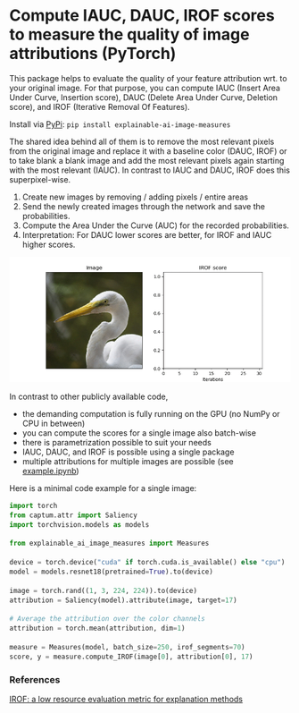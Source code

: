 # Compute IAUC, DAUC, IROF scores to measure the quality of image attributions (PyTorch)

This package helps to evaluate the quality of your feature attribution wrt. to your original image. For that purpose, you can compute IAUC (Insert Area Under Curve, Insertion score), DAUC (Delete Area Under Curve, Deletion score), and IROF (Iterative Removal Of Features).

Install via [PyPi](https://pypi.org/project/explainable-ai-image-measures/):
``pip install explainable-ai-image-measures``

The shared idea behind all of them is to remove the most relevant pixels from the original image and replace it with a baseline color (DAUC, IROF) or to take blank a blank image and add the most relevant pixels again starting with the most relevant (IAUC). In contrast to IAUC and DAUC, IROF does this superpixel-wise. 
1. Create new images by removing / adding pixels / entire areas
2. Send the newly created images through the network and save the probabilities.
3. Compute the Area Under the Curve (AUC) for the recorded probabilities. 
4. Interpretation: For DAUC lower scores are better, for IROF and IAUC higher scores.

![See github for a gif visualization of the mechanics](irof.gif)

In contrast to other publicly available code, 
* the demanding computation is fully running on the GPU (no NumPy or CPU in between)
* you can compute the scores for a single image also batch-wise
* there is parametrization possible to suit your needs
* IAUC, DAUC, and IROF is possible using a single package
* multiple attributions for multiple images are possible (see [example.ipynb](example.ipynb))

Here is a minimal code example for a single image: 
```python
import torch
from captum.attr import Saliency
import torchvision.models as models

from explainable_ai_image_measures import Measures

device = torch.device("cuda" if torch.cuda.is_available() else "cpu")
model = models.resnet18(pretrained=True).to(device)

image = torch.rand((1, 3, 224, 224)).to(device)
attribution = Saliency(model).attribute(image, target=17)

# Average the attribution over the color channels
attribution = torch.mean(attribution, dim=1)

measure = Measures(model, batch_size=250, irof_segments=70)
score, y = measure.compute_IROF(image[0], attribution[0], 17)

```


### References
[IROF: a low resource evaluation metric for explanation methods](https://arxiv.org/abs/2003.08747)
